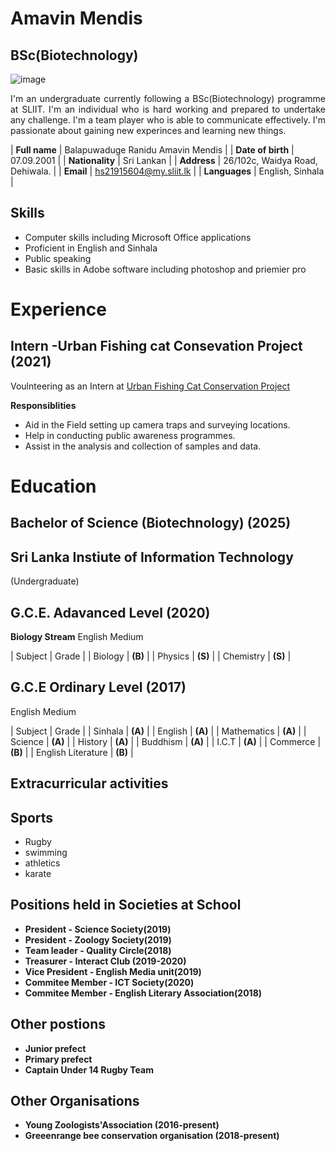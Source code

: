 # Amavin Mendis
## BSc(Biotechnology) 

![image](https://user-images.githubusercontent.com/91007470/135143719-53e1d481-e576-4a3e-ae54-66d7e580ad01.png)
 
<p align="justify">I'm an undergraduate currently following a BSc(Biotechnology) programme at SLIIT.
I'm an individual who is hard working and prepared to undertake any challenge. I'm a team player who is able to communicate effectively.
I'm passionate about gaining new experinces and learning new things.
</p>

| **Full name** | Balapuwaduge Ranidu Amavin Mendis |
| **Date of birth** | 07.09.2001 |
| **Nationality** | Sri Lankan |
| **Address** | 26/102c, Waidya Road, Dehiwala. |
| **Email** | <span style="color:blue">hs21915604@my.sliit.lk</span> |
| **Languages** | English, Sinhala |

## **Skills**
* Computer skills including Microsoft Office applications
* Proficient in English and Sinhala
* Public speaking
* Basic skills in Adobe software including photoshop and priemier pro

 
 
# Experience
## Intern -**Urban Fishing cat Consevation Project** (2021)


Voulnteering as an Intern at [Urban Fishing Cat Conservation Project](https://fishingcats.lk/people-behind-the-project/)

**Responsiblities**
* Aid in the Field setting up camera traps and surveying locations.
* Help in conducting public awareness programmes.
* Assist in the analysis and collection of samples and data.

# Education

## Bachelor of Science (Biotechnology) (2025)
## Sri Lanka Instiute of Information Technology
(Undergraduate)

## G.C.E. Adavanced Level (2020)

**Biology Stream** English Medium

| Subject | Grade |
| Biology | **(B)** |
| Physics | **(S)** |
| Chemistry | **(S)** |

## G.C.E Ordinary Level (2017)

English Medium

| Subject | Grade |
| Sinhala | **(A)** |
| English | **(A)** |
| Mathematics | **(A)** |
| Science | **(A)** |
| History | **(A)** |
| Buddhism | **(A)** |
| I.C.T | **(A)** |
| Commerce | **(B)** |
| English Literature | **(B)** | 

## **Extracurricular activities**

## **Sports**
* Rugby
* swimming
* athletics
* karate

## **Positions held in Societies at School**

* **President  - Science Society(2019)**
* **President  - Zoology Society(2019)** 
* **Team leader -  Quality Circle(2018)**
* **Treasurer  - Interact Club (2019-2020)**
* **Vice President  - English Media unit(2019)** 
* **Commitee Member - ICT Society(2020)**
* **Commitee Member - English Literary Association(2018)**

## **Other postions**

* **Junior prefect**
* **Primary prefect**
* **Captain Under 14 Rugby Team**

## **Other Organisations**
* **Young Zoologists'Association (2016-present)**
* **Greeenrange bee conservation organisation (2018-present)**



 


